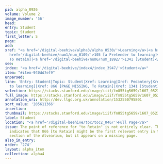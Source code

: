 ```yaml
---
pid: alpha_0926
volume: Volume 2
image_number: '56'
head:
entry: Student
topic: Student
first_letter: S
page:
add:
xref: "<a href='/digital-beehive/alpha3/alpha_0530/'>Learning</a>|<a href='/digital-beehive/alpha4/alpha_0701/'>Pedantery</a>|<a
  href='/digital-beehive/num1/num_0109/'>105 [a Pretender to learning]</a>|866 [PAGE_MISSING,
  To Retain]|<a href='/digital-beehive/num6/num_1892/'>1341 [Student]</a>"
see:
index: "<a href='/digital-beehive/index4/index_3947/'>Student</a>"
item: "#item-940dd7ef9"
unparsed:
line: 'Entry: Student|Topic: Student|Xref: Learning|Xref: Pedantery|Xref: 105 [a Pretender
  to learning]|Xref: 866 [PAGE_MISSING, To Retain]|Xref: 1341 [Student]|Index: Student|#item-940dd7ef9'
selection: https://stacks.stanford.edu/image/iiif/fm855tg5659/1607_0523/686,1366,3083,632/full/0/default.jpg
full_image: https://stacks.stanford.edu/image/iiif/fm855tg5659/1607_0523/full/full/0/default.jpg
annotation_uri: http://dev.llgc.org.uk/annotation/1532550795801
sort_value: '205611366'
insertion:
thumbnail: https://stacks.stanford.edu/image/iiif/fm855tg5659/1607_0523/686,1366,600,180/250,/0/default.jpg
label: Student
location: "<a href='/digital-beehive/toc/toc2_046/'>Full Page</a>"
issue: The point of reference for "to Retain" is not entirely clear. The Octavo Index
  indicates that 866 [to Retain] might be the first relevant entry in the numerical
  section of the Alvearium, but it appears on a missing page.
also_in_entry:
order: '274'
layout: alpha_item
collection: alpha4
---
```

